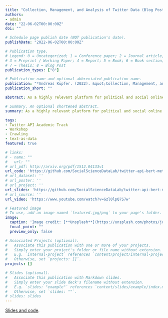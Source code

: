 ```yaml
---
title: "Collection, Management, and Analysis of Twitter Data (Blog Post, 2022)"
authors:
- admin
date: "22-06-02T00:00:00Z"
doi: ""

# Schedule page publish date (NOT publication's date).
publishDate: "2022-06-02T00:00:00Z"

# Publication type.
# Legend: 0 = Uncategorized; 1 = Conference paper; 2 = Journal article;
# 3 = Preprint / Working Paper; 4 = Report; 5 = Book; 6 = Book section;
# 7 = Thesis; 8 = Blog Post
publication_types: ["8"]

# Publication name and optional abbreviated publication name.
publication: "*Andreas Küpfer. (2022). &quot;Collection, Management, and Analysis of Twitter Data.&quot; <i>Blog of the MZES Social Science Data Lab</i>. 1(1).*"
publication_short: ""

abstract: As a highly relevant platform for political and social online interactions, researchers increasingly analyze Twitter data. As of 01/2021, Twitter renewed its API, which now includes access to the full history of tweets for academic usage. In this Methods Bites Tutorial, Andreas Küpfer (Technical University of Darmstadt & MZES) presents a walkthrough of the collection, management, and analysis of Twitter data.

# Summary. An optional shortened abstract.
summary: As a highly relevant platform for political and social online interactions, researchers increasingly analyze Twitter data. As of 01/2021, Twitter renewed its API, which now includes access to the full history of tweets for academic usage. In this Methods Bites Tutorial, Andreas Küpfer (Technical University of Darmstadt & MZES) presents a walkthrough of the collection, management, and analysis of Twitter data.

tags:
- Twitter API Academic Track
- Workshop
- Crawling
- text-as-data
featured: true

# links:
# - name: ""
#   url: ""
# url_pdf: http://arxiv.org/pdf/1512.04133v1
url_code: 'https://github.com/SocialScienceDataLab/twitter-api-bert-method/tree/main/code'
# url_dataset: ''
# url_poster: ''
# url_project: ''
url_slides: 'https://github.com/SocialScienceDataLab/twitter-api-bert-method/blob/main/slides-twitter-api-bert-method.pdf'
# url_source: ''
url_video: 'https://www.youtube.com/watch?v=Gzl0lpQ7S7w'

# Featured image
# To use, add an image named `featured.jpg/png` to your page's folder. 
image:
  caption: 'Image credit: [**Unsplash**](https://unsplash.com/photos/jdD8gXaTZsc)'
  focal_point: ""
  preview_only: false

# Associated Projects (optional).
#   Associate this publication with one or more of your projects.
#   Simply enter your project's folder or file name without extension.
#   E.g. `internal-project` references `content/project/internal-project/index.md`.
#   Otherwise, set `projects: []`.
projects: []

# Slides (optional).
#   Associate this publication with Markdown slides.
#   Simply enter your slide deck's filename without extension.
#   E.g. `slides: "example"` references `content/slides/example/index.md`.
#   Otherwise, set `slides: ""`.
# slides: slides
---
```


[Slides and code](https://github.com/SocialScienceDataLab/twitter-api-bert-method).
